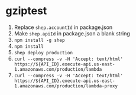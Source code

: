 # gziptest



1. Replace `shep.accountId` in package.json
2. Make `shep.apiId` in package.json a blank string
3. `npm install -g shep`
4. `npm install`
5. `shep deploy production`
6. `curl --compress -v -H 'Accept: text/html' https://${API_ID}.execute-api.us-east-1.amazonaws.com/production/lambda`
7. `curl --compress -v -H 'Accept: text/html' https://${API_ID}.execute-api.us-east-1.amazonaws.com/production/lambda-proxy`
